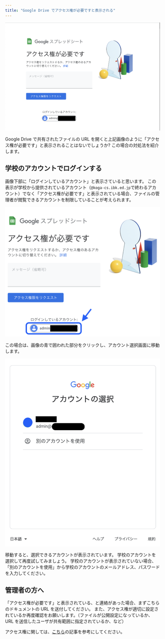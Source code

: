 ```yaml
---
title: "Google Drive でアクセス権が必要ですと表示される"
---
```


![](img/cannot1.png)

Google Drive で共有されたファイルの URL を開くと上記画像のように「アクセス権が必要です」と表示されることはないでしょうか?
この場合の対処法を紹介します。

## 学校のアカウントでログインする

画像下部に「ログインしているアカウント」と表示さていると思います。
この表示が学校から提供されているアカウント（`@koga-cs.ibk.ed.jp`で終わるアカウント）でなく「アクセス権が必要です」と表示されている場合、ファイルの管理者が閲覧できるアカウントを制限していることが考えられます。

![](img/cannot2.png)

この場合は、画像の青で囲われた部分をクリックし、アカウント選択画面に移動します。

![](img/cannot3.png)

移動すると、選択できるアカウントが表示されています。
学校のアカウントを選択して再度試してみましょう。
学校のアカウントが表示されていない場合、「別のアカウントを使用」から学校のアカウントのメールアドレス、パスワードを入力してください。

## 管理者の方へ

「アクセス権が必要です」と表示されている、と連絡があった場合、まずこちらのドキュメントの URL を送付してください。
また、アクセス権が適切に設定されているか再度確認をお願いします。（ファイルが公開設定になっているか、URL を送信したユーザが共有範囲に指定されているか、など）

アクセス権に関しては、[こちら](./google-drive-sharing)の記事を参考にしてください。
